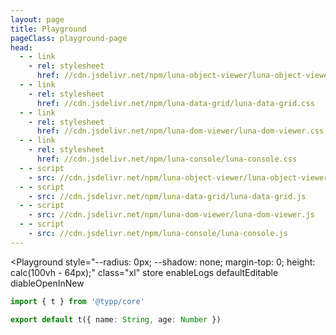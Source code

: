 ```yaml
---
layout: page
title: Playground
pageClass: playground-page
head:
  - - link
    - rel: stylesheet
      href: //cdn.jsdelivr.net/npm/luna-object-viewer/luna-object-viewer.css
  - - link
    - rel: stylesheet
      href: //cdn.jsdelivr.net/npm/luna-data-grid/luna-data-grid.css
  - - link
    - rel: stylesheet
      href: //cdn.jsdelivr.net/npm/luna-dom-viewer/luna-dom-viewer.css
  - - link
    - rel: stylesheet
      href: //cdn.jsdelivr.net/npm/luna-console/luna-console.css
  - - script
    - src: //cdn.jsdelivr.net/npm/luna-object-viewer/luna-object-viewer.js
  - - script
    - src: //cdn.jsdelivr.net/npm/luna-data-grid/luna-data-grid.js
  - - script
    - src: //cdn.jsdelivr.net/npm/luna-dom-viewer/luna-dom-viewer.js
  - - script
    - src: //cdn.jsdelivr.net/npm/luna-console/luna-console.js
---
```


<script setup>
import Playground from '#components/Playground.vue'
</script>

<Playground
  style="--radius: 0px; --shadow: none; margin-top: 0; height: calc(100vh - 64px);"
  class="xl"
  store
  enableLogs
  defaultEditable
  diableOpenInNew
>

```ts
import { t } from '@typp/core'

export default t({ name: String, age: Number })
```

</Playground>
